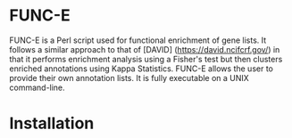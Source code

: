 # FUNC-E

FUNC-E is a Perl script used for functional enrichment of gene lists. It follows a similar approach to that of [DAVID] (https://david.ncifcrf.gov/) in that it performs enrichment analysis using a Fisher's test but then clusters enriched annotations using Kappa Statistics.  FUNC-E allows the user to provide their own annotation lists. It is fully executable on a UNIX command-line.

# Installation

